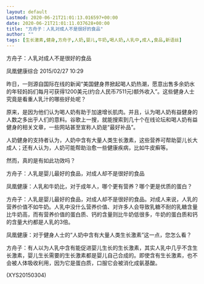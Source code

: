 ```yaml
---
layout: default
Lastmod: 2020-06-21T21:01:13.016597+00:00
date: 2020-06-21T21:01:11.037628+00:00
title: "方舟子：人乳对成人不是很好的食品"
author: ""
tags: [生长激素,健身,方舟子,人奶,婴儿,牛奶,喝人奶,人乳中,成人,食品,新语丝]
---
```


方舟子：人乳对成人不是很好的食品

凤凰健康综合 2015/02/27 10:29

昨日，一则源自国际在线的新闻“美国健身界掀起喝人奶热潮，愿意出售多余奶水的年轻妈妈们每月可获得1200美元(约合人民币7511元)额外收入”。这些健身人士究竟是看重人乳汁的哪些好处呢？

原来，是因为他们认为喝人奶有助于加速增长肌肉。并且，认为喝人奶有益健身的人数之多出乎人们的意料。谷歌上一搜，就能搜索到几十个在线论坛和喝人奶有益健身的相关文章，一些网站甚至宣称人奶是“最好补品”。

人奶健身的支持者认为，人奶中含有大量人类生长激素，这些营养可帮助婴儿长大成人；还有人认为，人奶可能帮助治愈一些健康疾病，比如牛皮癣等。

然而，真的是有如此功效吗？

方舟子：人乳是婴儿最好的食品，对成人却不是很好的食品

凤凰健康：人乳和牛奶比，对于成年人，哪个更有营养？哪个更是优质的蛋白？

方舟子：人乳是婴儿最好的食品，对成人却不是很好的食品。对成人来说，人乳的营养价值不如牛奶。人乳中没什么营养价值、对许多人会导致乳糖不耐的乳糖含量比牛奶高，而有营养价值的蛋白质、钙的含量则比牛奶低很多，牛奶的蛋白质和钙的含量大约都是人乳的3倍。

凤凰健康：对于健身人士的“人奶中含有大量人类生长激素”这一点，您怎么看？

方舟子：有人以为人乳中含有能促进婴儿生长的生长激素，其实人乳中几乎不含生长激素，婴儿生长需要的生长激素都是婴儿自己合成的。即使含有生长激素，也不会被人体吸收利用，因为它是蛋白质，口服它会被消化成氨基酸。

(XYS20150304)

